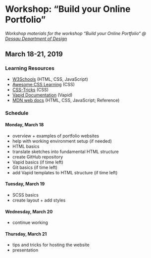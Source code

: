 # Workshop: “Build your Online Portfolio”

_Workshop materials for the workshop “Build your Online Portfolio“ @ [Dessau Department of Design](https://hs-anhalt.de/hochschule-anhalt/design/uebersicht.html)_

## March 18-21, 2019

### Learning Resources

- [W3Schools](https://w3schools.com) (HTML, CSS, JavaScript)
- [Awesome CSS Learning](https://github.com/micromata/awesome-css-learning) (CSS)
- [CSS-Tricks](https://css-tricks.com) (CSS)
- [Vapid Documentation](https://docs.vapid.com) (Vapid)
- [MDN web docs](https://developer.mozilla.org) (HTML, CSS, JavaScript; Reference)

### Schedule

#### Monday, March 18

- overview + examples of portfolio websites
- help with working environment setup (if needed)
- HTML basics
- translate sketches into fundamental HTML structure
- create GitHub repository
- Vapid basics (if time left)
- Git basics (if time left)
- add Vapid templates to HTML structure (if time left)

#### Tuesday, March 19

- SCSS basics
- create layout + add styles

#### Wednesday, March 20

- continue working

#### Thursday, March 21

- tips and tricks for hosting the website
- presentation

